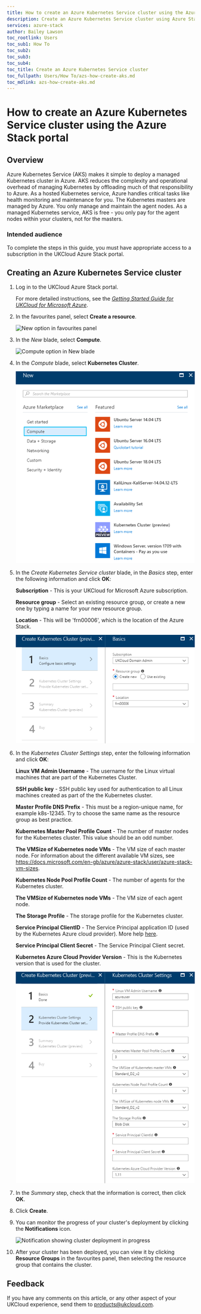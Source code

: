 ```yaml
---
title: How to create an Azure Kubernetes Service cluster using the Azure Stack portal | UKCloud Ltd
description: Create an Azure Kubernetes Service cluster using Azure Stack
services: azure-stack
author: Bailey Lawson
toc_rootlink: Users
toc_sub1: How To
toc_sub2:
toc_sub3:
toc_sub4:
toc_title: Create an Azure Kubernetes Service cluster
toc_fullpath: Users/How To/azs-how-create-aks.md
toc_mdlink: azs-how-create-aks.md
---
```


# How to create an Azure Kubernetes Service cluster using the Azure Stack portal

## Overview

Azure Kubernetes Service (AKS) makes it simple to deploy a managed Kubernetes cluster in Azure. AKS reduces the complexity and operational overhead of managing Kubernetes by offloading much of that responsibility to Azure. As a hosted Kubernetes service, Azure handles critical tasks like health monitoring and maintenance for you. The Kubernetes masters are managed by Azure. You only manage and maintain the agent nodes. As a managed Kubernetes service, AKS is free - you only pay for the agent nodes within your clusters, not for the masters.

### Intended audience

To complete the steps in this guide, you must have appropriate access to a subscription in the UKCloud Azure Stack portal.

## Creating an Azure Kubernetes Service cluster

1. Log in to the UKCloud Azure Stack portal.

   For more detailed instructions, see the [*Getting Started Guide for UKCloud for Microsoft Azure*](azs-gs.md).

2. In the favourites panel, select **Create a resource**.

    ![New option in favourites panel](images/azsp_newmenu.png)

3. In the *New* blade, select **Compute**.

    ![Compute option in New blade](images/azsp_newblade.png)

4. In the *Compute* blade, select **Kubernetes Cluster**.

    ![List of templates in Compute blade](images/azsp_computeblade.png)

5. In the *Create Kubernetes Service cluster* blade, in the *Basics* step, enter the following information and click **OK**:

   **Subscription** - This is your UKCloud for Microsoft Azure subscription.

   **Resource group** - Select an existing resource group, or create a new one by typing a name for your new resource group.

   **Location** - This will be 'frn00006', which is the location of the Azure Stack.

   ![Create Kubernetes Cluster > Basics](images/azs-browser-create-aks-basics.png)

6. In the *Kubernetes Cluster Settings* step, enter the following information and click **OK**:

   **Linux VM Admin Username** - The username for the Linux virtual machines that are part of the Kubernetes Cluster.

   **SSH public key** - SSH public key used for authentication to all Linux machines created as part of the the Kubernetes cluster.

   **Master Profile DNS Prefix** - This must be a region-unique name, for example k8s-12345. Try to choose the same name as the resource group as best practice.

   **Kubernetes Master Pool Profile Count** - The number of master nodes for the Kubernetes cluster. This value should be an odd number.

   **The VMSize of Kubernetes node VMs** - The VM size of each master node. For information about the different available VM sizes, see <https://docs.microsoft.com/en-gb/azure/azure-stack/user/azure-stack-vm-sizes>.

   **Kubernetes Node Pool Profile Count** - The number of agents for the Kubernetes cluster.

   **The VMSize of Kubernetes node VMs** - The VM size of each agent node.

   **The Storage Profile** - The storage profile for the Kubernetes cluster.

   **Service Principal ClientID** - The Service Principal application ID (used by the Kubernetes Azure cloud provider). More help [here](https://github.com/Azure/acs-engine/blob/master/docs/serviceprincipal.md).

   **Service Principal Client Secret** - The Service Principal Client secret.

   **Kubernetes Azure Cloud Provider Version** - This is the Kubernetes version that is used for the cluster.

   ![Create Azure Kubernetes Service cluster > Kubernetes Cluster Settings](images/azs-browser-create-aks-settings.png)

7. In the *Summary* step, check that the information is correct, then click **OK**.

8. Click **Create**.

9. You can monitor the progress of your cluster's deployment by clicking the **Notifications** icon.

    ![Notification showing cluster deployment in progress](images/azsp_createvm_progress.png)

10. After your cluster has been deployed, you can view it by clicking **Resource Groups** in the favourites panel, then selecting the resource group that contains the cluster.

## Feedback

If you have any comments on this article, or any other aspect of your UKCloud experience, send them to <products@ukcloud.com>.
